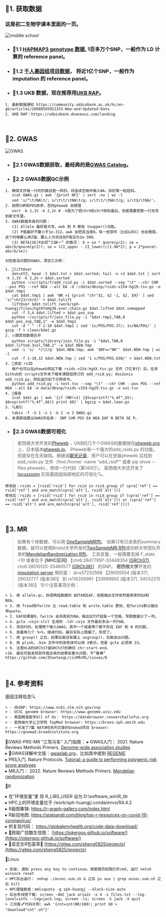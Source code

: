 ## 🧬1. 获取数据

### 这是初二生物学课本里面的一页。

![middle school](./images/middle.jpg)

* ### 📍1.1 [HAPMAP3 genotype 数据](https://www.broadinstitute.org/medical-and-population-genetics/hapmap-3), 1百多万个SNP，一般作为 LD 计算的 reference panel。

* ### 📍1.2 [千人基因组项目数据](https://www.internationalgenome.org/data)， 将近1亿个SNP，一般作为 imputation 的 reference panel。

* ### 📍1.3 UKB 数据，现在推荐用[UKB RAP](https://dnanexus.gitbook.io/uk-biobank-rap)。
```
1. 最新数据通知 https://community.ukbiobank.ac.uk/hc/en-gb/articles/26088595922333-New-and-Updated-Data
2. UKB RAP：https://ukbiobank.dnanexus.com/landing
```
<br/>


## 🧬2. GWAS

![GWAS](./images/GWAS.jpg)

* ### 📍2.1 GWAS数据获取，最经典的是[GWAS Catalog](https://www.ebi.ac.uk/gwas)。

* ### 📍2.2 GWAS数据QC示例
```
1. 确保文件每一行的列数目是一样的。将连续空格中插入NA，扣好第一粒纽扣。
   zcat GWAS.gz | awk '{print NF}' | sort -nu | wc -l 
   sed 's/^\t/NA\t/; s/\t\t/\tNA\t/g; s/\t\t/\tNA\t/g; s/\t$/\tNA/'。
2. 按照CHR和POS排序，否则pheweb 会报错
   sort -k 1,1V -k 2,2n # -V是为了把chrX和chrY排到最后，但是需要把第一行先写到新文件里。
3. GWAS数据本身的问题：
   (1) Allele 最好是大写，awk 和 R 都有 toupper()功能。
   (2) P值最好不要小于1e-312，awk 会把其当成0，有一些软件（比如LDSC）也会报错，这个时候要么用Z值，要么人为将这些P值设为1e-300。
   (3) BETA|SE|P出现“三缺一” 的情况： b = se * qnorm(p/2); se = abs(b/qnorm(p/2)); se = (CI_upper - CI_lower)/(1.96*2); p = 2*pnorm(-abs(b/se))

对检查没问题的GWAS，深加工示例：

1. 🚜liftOver 
   dat=XYZ; head -1 $dat.txt > $dat.sorted; tail -n +2 $dat.txt | sort -k 1,1V -k 2,2n > $dat.sorted
   python ~/scripts/f/add_rsid.py -i $dat.sorted --sep "\t" --chr CHR --pos POS --ref NEA --alt EA -d ~/data/dbsnp/rsids-v154-hg19.tsv.gz -o $dat.tmp1
   cat $dat.tmp1 | awk 'NR >1 {print "chr"$1, $2 -1, $2, $9}' | sed 's/^chr23/chrX/' > $dat.tolift
   liftOver $dat.tolift /work/sph-huangj/files/hg19ToHg38.over.chain.gz $dat.lifted $dat.unmapped
   cut -f 3,4 $dat.lifted > $dat.pos_snp
   python ~/scripts/f/join_file.py -i "$dat.tmp1,TAB,8 $dat.pos_snp,TAB,1" -o $dat.tmp2
   cut -d " " -f 1-10 $dat.tmp2 | sed '1s/POS/POS.37/; 1s/NA/POS/' | gzip -f > clean/$dat.gz
2. ⛄跟其他数据合并 
   python scripts/library/join_file.py -i "$dat,TAB,0 $dat.lifted.3col,TAB,2" -o $dat.NEW.tmp
   sed -i 's/  */\t/g' $dat.NEW.tmp; awk '$NF=="NA"' $dat.NEW.tmp | wc -l
   cut -f 1-10,12 $dat.NEW.tmp | sed '1 s/POS/POS.b38/' > $dat.NEW.txt
3. 🧢添加 rsID 
   用户也可以在pheweb网站下载 rsids-v154-hgXX.tsv.gz 文件（7亿多行）后，在本Github的 scripts文件夹下载本课题组修订的 add_rsid.py; dos2unix add_rsid.py，然后运行如下示例命令。
   python add_rsid.py -i test.tsv --sep "\t" --chr CHR --pos POS --ref NEA --alt EA -d data/dbsnp/rsids-v154-hg19.tsv.gz -o out.tsv
4. 🏃瘦身 ‍
   zcat $dat.gz | awk '{if (NR!=1) {$5=sprintf("%.4f",$5); $6=sprintf("%.4f",$6)} print $0}' | bgzip > $dat.lean.gz
5. 🔍索引 
   tabix -f -S 1 -s 1 -b 2 -e 2 GWAS.gz
6. 本课题组建议GWAS列名称： SNP CHR POS EA NEA EAF N BETA SE P。
```

* ### 📍2.3 GWAS数据可视化
> 密西根大学开发的[Pheweb](https://github.com/statgen/pheweb) ，UKB的几千个GWAS的数据放在[pheweb.org](https://pheweb.org/)上，日本版本[pheweb.jp](pheweb.jp)。
> Pheweb有一个强大的add_rsids.py 的功能，但是存在先天缺陷。根据该[聊天记录](https://github.com/statgen/pheweb/issues/217)，用户可以在安装pheweb 后找到 add_rsids.py 文件（find /home/ -name "add_rsid*" 或者 pip show --files pheweb），修改一行代码（第140行）。
> 密西根大学还开发了[locuszoom](http://locuszoom.org/) 实现基因组局部地区的可视化🔍。 
```
修改前：rsids = [rsid['rsid'] for rsid in rsid_group if cpra['ref'] == rsid['ref'] and are_match(cpra['alt'], rsid['alt'])]
修改后：rsids = [rsid['rsid'] for rsid in rsid_group if (cpra['ref'] == rsid['ref'] and are_match(cpra['alt'], rsid['alt'])) or (cpra['ref'] == rsid['alt'] and are_match(cpra['alt'], rsid['ref']))]
```
<br/>


## 🧬3. MR
> 如果有个体数据，可以用 [OneSampleMR包](https://cran.r-project.org/web/packages/OneSampleMR/index.html)。
> 如果只有已发表的summary数据，就可以使用Bristol大学开发的[TwoSampleMR R包](https://mrcieu.github.io/TwoSampleMR/index.html)或剑桥大学团队开发的[MendelianRandomization R包](https://wellcomeopenresearch.org/articles/8-449)。
> 工具变量，一般需要去掉 F_stats <10 或者位于 <b>[MHC区间]</b> 【chr6:28477897-33448354 [(GRCh37)](https://www.ncbi.nlm.nih.gov/grc/human/regions/MHC?asm=GRCh37), chr6:28510120-33480577 [(GRCh38)](https://www.ncbi.nlm.nih.gov/grc/human/regions/MHC)】 的SNP。
> <b>密西根大学</b>开发的 [imputation server](https://imputationserver.sph.umich.edu) 用的是： 从rs57232568 【29000554 (版本37), 29032777 (版本38)】 到 rs116206961【33999992 (版本37), 34032215 (版本38)】
> 10个注意事项示例：
```
> 1. 用 allele.qc，协调两组数据的 BETA和EAF，但是输出文件依然是原来的EA和 NEA。
> 2. 用 fread和fwrite 比 read.table 和 write.table 更快，但fwrite默认输出带quote。
> 3. EAF如果是0，fwrite 会将其视为NA，输出后TXT就是一个空格，导致数据少了一列。
> 4. gcta –cojo-slct 生成的 .ldr.cojo 文件最后多出一列TAB。
> 5. 添加代码，处理两个输入GWAS，其中一个或者两个都不存在 EAF 和 N 的问题。
> 6. 连着用几个 %>%，缩减代码，最后实际上跑偏了、失控了。
> 7. 用 group() 之后，如果后面没有跟上 ungroup()，后面会出问题。
> 8. 用 plink，.bim 文件中的染色体可以用 X表示。但是 gcta 必须用 23。
> 9. 注意HLA的GRCh37或GRCh37的确切 chr:start-end。
>10. 最后可能发现软件跑出来的结果有重大问题，不“鲁棒” https://github.com/ZhaotongL/cisMRcML/issues/6
```
<br/>


## 🧬4. 参考资料

基因注释信息🔍
```
> - dbSNP: https://www.ncbi.nlm.nih.gov/snp
> - UCSC genome browser: https://www.genome.ucsc.edu
> - 美国精准医学All of Us： https://databrowser.researchallofus.org 
> - 密西根大学公卫学院 TopMed browser: https://bravo.sph.umich.edu
> - 一天发了7篇 NATURE系列文章的Gnomad项目 browser: https://gnomad.broadinstitute.org
```

🐎GWAS-PRS-MR ”三驾马车“ 入门指南： 
▸ GWAS入门： 2021. Nature Reviews Methods Primers. [Genome-wide association studies](https://www.nature.com/articles/s43586-021-00056-9)  
▸ 🏮GWAS详解中文版：[gwaslab.org](https://gwaslab.org)，比如其中提到 [REGENIE](https://gwaslab.org/2021/03/28/regenie/)  
  ▸ PRS入门. Nature Protocols. [Tutorial: a guide to performing polygenic risk score analyses](https://www.nature.com/articles/s41596-020-0353-1)  
  ▸ MR入门： 2022. Nature Reviews Methods Primers. [Mendelian randomization](https://www.nature.com/articles/s43586-021-00092-5)  

🛵R 

▸ 在“环境变量”里 将 R_LIBS_USER 设为 D:\software_win\R_lib  
▸ HPC上的环境变量位于 /work/sph-huangj/.conda/envs/R4.4.2  
▸ R画图集锦: https://r-graph-gallery.com/index.html  
▸ R新冠地图: https://statsandr.com/blog/top-r-resources-on-covid-19-coronavirus/  
▸ 供复现代码： https://globalenvhealth.org/code-data-download/  
▸ 🏮顾祖广炫酷生信图： [https://jokergoo.github.io/software/](https://jokergoo.github.io/software/)  
▸ 🏮梁志生R包荟萃🎇 [https://gitee.com/sheng0825/projects](https://gitee.com/sheng0825/projects)  



🤖Linux
```
> 安装: 遇到 press any key to continue，用管理员权限打开cmd, 运行 netsh winsock reset
> HPC后台运行： nohup ./assoc.sum.sh & 之后 ps aux | grep assoc.sum.sh 之后 kill
> HPC硬盘额度：mmlsquota -g sph-huangj --block-size auto
> 后台多线程下载: screen -dmS jack aria2c -x 4 -i files.txt --log-level=info --log=jack.log; screen -ls; screen -S jack -X quit 
> 三剑客🗡代码示例: awk '{cnt=int(NR/100); print $0 > "download"cnt".sh"}'
```

<br/>
<br/>
